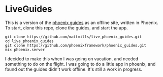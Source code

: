 # LiveGuides

This is a version of the [phoenix guides](http://www.phoenixframework.org/v0.14.0/docs) as an offline site, written in Phoenix. To start, clone this repo, clone the guides, and start the app.

```
git clone https://github.com/mattmills/live_phoenix_guides.git
cd live_phoenix_guides
git clone https://github.com/phoenixframework/phoenix_guides.git
mix phoenix.server
```

I decided to make this when I was going on vacation, and needed something to do on the flight. I was going to do a little app in phoenix, and found out the guides didn't work offline. It's still a work in progress. 
